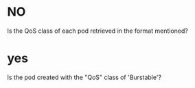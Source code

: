 # NO
Is the QoS class of each pod retrieved in the format mentioned?

# yes
Is the pod created with the "QoS" class of 'Burstable'?
